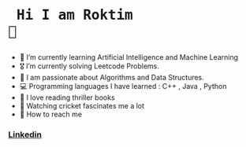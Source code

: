 # <pre>                         Hi I am Roktim 🙂</pre>	

- 🌱 I’m currently learning Artificial Intelligence and Machine Learning
- 🎖️ I’m currently solving Leetcode Problems.
- 💬 I am passionate about Algorithms and Data Structures.
- 💻 Programming languages I have learned : C++ , Java , Python
- 📘 I love reading thriller books
- 🏏 Watching cricket fascinates me a lot
- 📨 How to reach me 

### [Linkedin](https://www.linkedin.com/in/reza-md-ruhul-roktim-9402a2222/)

